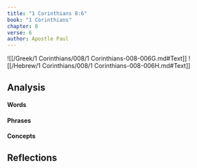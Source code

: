 ```yaml
---
title: "1 Corinthians 8:6"
book: "1 Corinthians"
chapter: 8
verse: 6
author: Apostle Paul
---
```

![[/Greek/1 Corinthians/008/1 Corinthians-008-006G.md#Text]]
![[/Hebrew/1 Corinthians/008/1 Corinthians-008-006H.md#Text]]

## Analysis

#### Words

#### Phrases

#### Concepts

## Reflections
